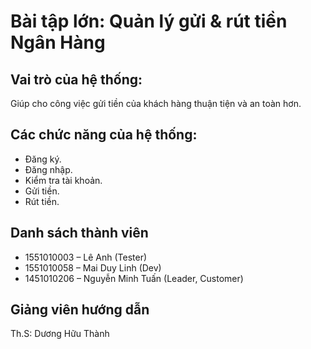 # Bài tập lớn: Quản lý gửi & rút tiền Ngân Hàng

## Vai trò của hệ thống:
Giúp cho công việc gửi tiền của khách hàng thuận tiện và an toàn hơn.

## Các chức năng của hệ thống:
- Đăng ký.
- Đăng nhập.
- Kiểm tra tài khoản.
- Gửi tiền.
- Rút tiền.

## Danh sách thành viên
- 1551010003 – Lê Anh (Tester)
- 1551010058 – Mai Duy Linh (Dev)
- 1451010206 – Nguyễn Minh Tuấn (Leader, Customer)
## Giảng viên hướng dẫn
Th.S: Dương Hữu Thành
